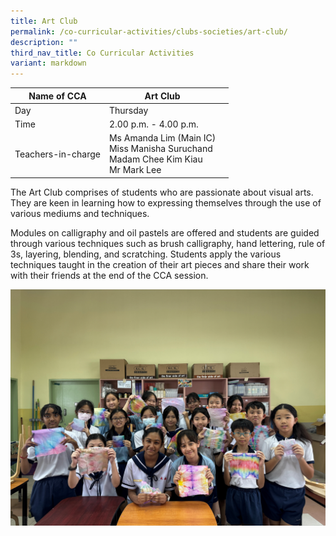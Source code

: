 ```yaml
---
title: Art Club
permalink: /co-curricular-activities/clubs-societies/art-club/
description: ""
third_nav_title: Co Curricular Activities
variant: markdown
---
```

|Name of CCA|Art Club|  |
| -------- | ------- | --------------- |
|Day | Thursday | 
| Time |2.00 p.m. - 4.00 p.m. 
|Teachers-in-charge |Ms Amanda Lim (Main IC)<br>Miss Manisha Suruchand <br> Madam Chee Kim Kiau <br>Mr Mark Lee

<p style="box-sizing: inherit; font-size: 1em;">The Art Club comprises of students who are passionate about visual arts. They are keen in learning how to expressing themselves through the use of various mediums and techniques.</p><p style="box-sizing: inherit; font-size: 1em;">Modules on calligraphy and oil pastels are offered and students are guided through various techniques such as brush calligraphy, hand lettering, rule of 3s, layering, blending, and scratching. Students apply the various techniques taught in the creation of their art pieces and share their work with their friends at the end of the CCA session. </p>

![](/images/CoCurricularActivities/Art%20Club/Art_Club_2024.jpg)